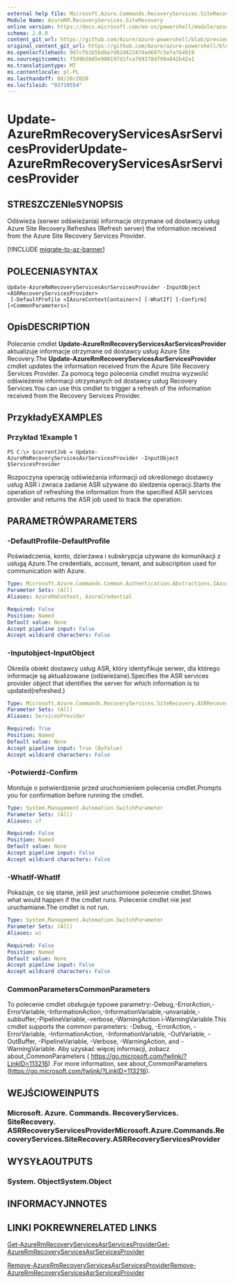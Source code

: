 ```yaml
---
external help file: Microsoft.Azure.Commands.RecoveryServices.SiteRecovery.dll-Help.xml
Module Name: AzureRM.RecoveryServices.SiteRecovery
online version: https://docs.microsoft.com/en-us/powershell/module/azurerm.recoveryservices.siterecovery/update-azurermrecoveryservicesasrservicesprovider
schema: 2.0.0
content_git_url: https://github.com/Azure/azure-powershell/blob/preview/src/ResourceManager/RecoveryServices/Commands.RecoveryServices.SiteRecovery/help/Update-AzureRmRecoveryServicesAsrServicesProvider.md
original_content_git_url: https://github.com/Azure/azure-powershell/blob/preview/src/ResourceManager/RecoveryServices/Commands.RecoveryServices.SiteRecovery/help/Update-AzureRmRecoveryServicesAsrServicesProvider.md
ms.openlocfilehash: 9d7cfb1b5bdba7d82d42347dad697c5efa764919
ms.sourcegitcommit: f599b50d5e980197d1fca769378df90a842b42a1
ms.translationtype: MT
ms.contentlocale: pl-PL
ms.lasthandoff: 08/20/2020
ms.locfileid: "93719554"
---
```

# <span data-ttu-id="1f57f-101">Update-AzureRmRecoveryServicesAsrServicesProvider</span><span class="sxs-lookup"><span data-stu-id="1f57f-101">Update-AzureRmRecoveryServicesAsrServicesProvider</span></span>

## <span data-ttu-id="1f57f-102">STRESZCZENIe</span><span class="sxs-lookup"><span data-stu-id="1f57f-102">SYNOPSIS</span></span>
<span data-ttu-id="1f57f-103">Odświeża (serwer odświeżania) informacje otrzymane od dostawcy usług Azure Site Recovery.</span><span class="sxs-lookup"><span data-stu-id="1f57f-103">Refreshes (Refresh server) the information received from the Azure Site Recovery Services Provider.</span></span>

[!INCLUDE [migrate-to-az-banner](../../includes/migrate-to-az-banner.md)]

## <span data-ttu-id="1f57f-104">POLECENIA</span><span class="sxs-lookup"><span data-stu-id="1f57f-104">SYNTAX</span></span>

```
Update-AzureRmRecoveryServicesAsrServicesProvider -InputObject <ASRRecoveryServicesProvider>
 [-DefaultProfile <IAzureContextContainer>] [-WhatIf] [-Confirm] [<CommonParameters>]
```

## <span data-ttu-id="1f57f-105">Opis</span><span class="sxs-lookup"><span data-stu-id="1f57f-105">DESCRIPTION</span></span>
<span data-ttu-id="1f57f-106">Polecenie cmdlet **Update-AzureRmRecoveryServicesAsrServicesProvider** aktualizuje informacje otrzymane od dostawcy usług Azure Site Recovery.</span><span class="sxs-lookup"><span data-stu-id="1f57f-106">The **Update-AzureRmRecoveryServicesAsrServicesProvider** cmdlet updates the information received from the Azure Site Recovery Services Provider.</span></span> <span data-ttu-id="1f57f-107">Za pomocą tego polecenia cmdlet można wyzwolić odświeżenie informacji otrzymanych od dostawcy usług Recovery Services.</span><span class="sxs-lookup"><span data-stu-id="1f57f-107">You can use this cmdlet to trigger a refresh of the information received from the Recovery Services Provider.</span></span>

## <span data-ttu-id="1f57f-108">Przykłady</span><span class="sxs-lookup"><span data-stu-id="1f57f-108">EXAMPLES</span></span>

### <span data-ttu-id="1f57f-109">Przykład 1</span><span class="sxs-lookup"><span data-stu-id="1f57f-109">Example 1</span></span>
```
PS C:\> $currentJob = Update-AzureRmRecoveryServicesAsrServicesProvider -InputObject $ServicesProvider
```

<span data-ttu-id="1f57f-110">Rozpoczyna operację odświeżania informacji od określonego dostawcy usług ASR i zwraca zadanie ASR używane do śledzenia operacji.</span><span class="sxs-lookup"><span data-stu-id="1f57f-110">Starts the operation of refreshing the information from the specified ASR services provider and returns the ASR job used to track the operation.</span></span>

## <span data-ttu-id="1f57f-111">PARAMETRÓW</span><span class="sxs-lookup"><span data-stu-id="1f57f-111">PARAMETERS</span></span>

### <span data-ttu-id="1f57f-112">-DefaultProfile</span><span class="sxs-lookup"><span data-stu-id="1f57f-112">-DefaultProfile</span></span>
<span data-ttu-id="1f57f-113">Poświadczenia, konto, dzierżawa i subskrypcja używane do komunikacji z usługą Azure.</span><span class="sxs-lookup"><span data-stu-id="1f57f-113">The credentials, account, tenant, and subscription used for communication with Azure.</span></span>


```yaml
Type: Microsoft.Azure.Commands.Common.Authentication.Abstractions.IAzureContextContainer
Parameter Sets: (All)
Aliases: AzureRmContext, AzureCredential

Required: False
Position: Named
Default value: None
Accept pipeline input: False
Accept wildcard characters: False
```

### <span data-ttu-id="1f57f-114">-Inputobject</span><span class="sxs-lookup"><span data-stu-id="1f57f-114">-InputObject</span></span>
<span data-ttu-id="1f57f-115">Określa obiekt dostawcy usług ASR, który identyfikuje serwer, dla którego informacje są aktualizowane (odświeżane).</span><span class="sxs-lookup"><span data-stu-id="1f57f-115">Specifies the ASR services provider object that identifies the server for which information is to updated(refreshed.)</span></span>

```yaml
Type: Microsoft.Azure.Commands.RecoveryServices.SiteRecovery.ASRRecoveryServicesProvider
Parameter Sets: (All)
Aliases: ServicesProvider

Required: True
Position: Named
Default value: None
Accept pipeline input: True (ByValue)
Accept wildcard characters: False
```

### <span data-ttu-id="1f57f-116">-Potwierdź</span><span class="sxs-lookup"><span data-stu-id="1f57f-116">-Confirm</span></span>
<span data-ttu-id="1f57f-117">Monituje o potwierdzenie przed uruchomieniem polecenia cmdlet.</span><span class="sxs-lookup"><span data-stu-id="1f57f-117">Prompts you for confirmation before running the cmdlet.</span></span>

```yaml
Type: System.Management.Automation.SwitchParameter
Parameter Sets: (All)
Aliases: cf

Required: False
Position: Named
Default value: None
Accept pipeline input: False
Accept wildcard characters: False
```

### <span data-ttu-id="1f57f-118">-WhatIf</span><span class="sxs-lookup"><span data-stu-id="1f57f-118">-WhatIf</span></span>
<span data-ttu-id="1f57f-119">Pokazuje, co się stanie, jeśli jest uruchomione polecenie cmdlet.</span><span class="sxs-lookup"><span data-stu-id="1f57f-119">Shows what would happen if the cmdlet runs.</span></span> <span data-ttu-id="1f57f-120">Polecenie cmdlet nie jest uruchamiane.</span><span class="sxs-lookup"><span data-stu-id="1f57f-120">The cmdlet is not run.</span></span>

```yaml
Type: System.Management.Automation.SwitchParameter
Parameter Sets: (All)
Aliases: wi

Required: False
Position: Named
Default value: None
Accept pipeline input: False
Accept wildcard characters: False
```

### <span data-ttu-id="1f57f-121">CommonParameters</span><span class="sxs-lookup"><span data-stu-id="1f57f-121">CommonParameters</span></span>
<span data-ttu-id="1f57f-122">To polecenie cmdlet obsługuje typowe parametry:-Debug,-ErrorAction,-ErrorVariable,-InformationAction,-InformationVariable,-unvariable,-subbuffer,-PipelineVariable,-verbose,-WarningAction i-WarningVariable.</span><span class="sxs-lookup"><span data-stu-id="1f57f-122">This cmdlet supports the common parameters: -Debug, -ErrorAction, -ErrorVariable, -InformationAction, -InformationVariable, -OutVariable, -OutBuffer, -PipelineVariable, -Verbose, -WarningAction, and -WarningVariable.</span></span> <span data-ttu-id="1f57f-123">Aby uzyskać więcej informacji, zobacz about_CommonParameters ( https://go.microsoft.com/fwlink/?LinkID=113216) .</span><span class="sxs-lookup"><span data-stu-id="1f57f-123">For more information, see about_CommonParameters (https://go.microsoft.com/fwlink/?LinkID=113216).</span></span>

## <span data-ttu-id="1f57f-124">WEJŚCIOWE</span><span class="sxs-lookup"><span data-stu-id="1f57f-124">INPUTS</span></span>

### <span data-ttu-id="1f57f-125">Microsoft. Azure. Commands. RecoveryServices. SiteRecovery. ASRRecoveryServicesProvider</span><span class="sxs-lookup"><span data-stu-id="1f57f-125">Microsoft.Azure.Commands.RecoveryServices.SiteRecovery.ASRRecoveryServicesProvider</span></span>

## <span data-ttu-id="1f57f-126">WYSYŁA</span><span class="sxs-lookup"><span data-stu-id="1f57f-126">OUTPUTS</span></span>

### <span data-ttu-id="1f57f-127">System. Object</span><span class="sxs-lookup"><span data-stu-id="1f57f-127">System.Object</span></span>

## <span data-ttu-id="1f57f-128">INFORMACYJN</span><span class="sxs-lookup"><span data-stu-id="1f57f-128">NOTES</span></span>

## <span data-ttu-id="1f57f-129">LINKI POKREWNE</span><span class="sxs-lookup"><span data-stu-id="1f57f-129">RELATED LINKS</span></span>

[<span data-ttu-id="1f57f-130">Get-AzureRmRecoveryServicesAsrServicesProvider</span><span class="sxs-lookup"><span data-stu-id="1f57f-130">Get-AzureRmRecoveryServicesAsrServicesProvider</span></span>](./Get-AzureRmRecoveryServicesAsrServicesProvider.md)

[<span data-ttu-id="1f57f-131">Remove-AzureRmRecoveryServicesAsrServicesProvider</span><span class="sxs-lookup"><span data-stu-id="1f57f-131">Remove-AzureRmRecoveryServicesAsrServicesProvider</span></span>](./Remove-AzureRmRecoveryServicesAsrServicesProvider.md)
